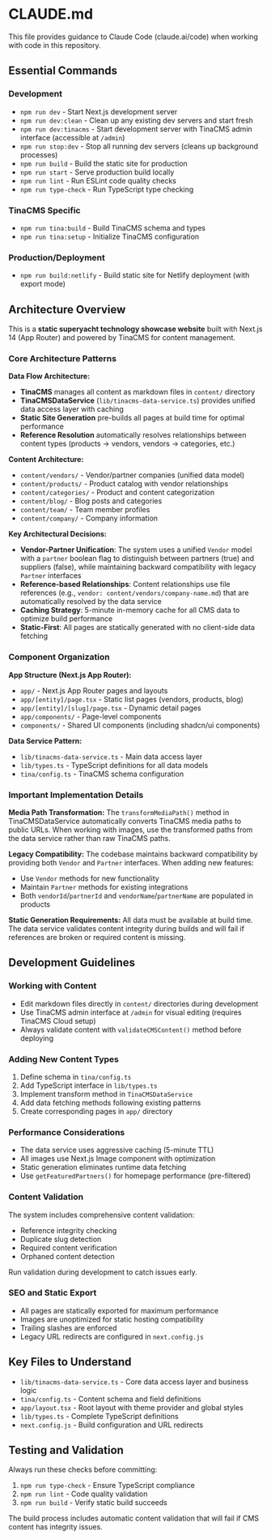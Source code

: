 # CLAUDE.md

This file provides guidance to Claude Code (claude.ai/code) when working with code in this repository.

## Essential Commands

### Development
- `npm run dev` - Start Next.js development server
- `npm run dev:clean` - Clean up any existing dev servers and start fresh
- `npm run dev:tinacms` - Start development server with TinaCMS admin interface (accessible at `/admin`)
- `npm run stop:dev` - Stop all running dev servers (cleans up background processes)
- `npm run build` - Build the static site for production
- `npm run start` - Serve production build locally
- `npm run lint` - Run ESLint code quality checks
- `npm run type-check` - Run TypeScript type checking

### TinaCMS Specific
- `npm run tina:build` - Build TinaCMS schema and types
- `npm run tina:setup` - Initialize TinaCMS configuration

### Production/Deployment
- `npm run build:netlify` - Build static site for Netlify deployment (with export mode)

## Architecture Overview

This is a **static superyacht technology showcase website** built with Next.js 14 (App Router) and powered by TinaCMS for content management.

### Core Architecture Patterns

**Data Flow Architecture:**
- **TinaCMS** manages all content as markdown files in `content/` directory
- **TinaCMSDataService** (`lib/tinacms-data-service.ts`) provides unified data access layer with caching
- **Static Site Generation** pre-builds all pages at build time for optimal performance
- **Reference Resolution** automatically resolves relationships between content types (products → vendors, vendors → categories, etc.)

**Content Architecture:**
- `content/vendors/` - Vendor/partner companies (unified data model)
- `content/products/` - Product catalog with vendor relationships
- `content/categories/` - Product and content categorization
- `content/blog/` - Blog posts and categories
- `content/team/` - Team member profiles
- `content/company/` - Company information

**Key Architectural Decisions:**
- **Vendor-Partner Unification**: The system uses a unified `Vendor` model with a `partner` boolean flag to distinguish between partners (true) and suppliers (false), while maintaining backward compatibility with legacy `Partner` interfaces
- **Reference-based Relationships**: Content relationships use file references (e.g., `vendor: content/vendors/company-name.md`) that are automatically resolved by the data service
- **Caching Strategy**: 5-minute in-memory cache for all CMS data to optimize build performance
- **Static-First**: All pages are statically generated with no client-side data fetching

### Component Organization

**App Structure (Next.js App Router):**
- `app/` - Next.js App Router pages and layouts
- `app/[entity]/page.tsx` - Static list pages (vendors, products, blog)
- `app/[entity]/[slug]/page.tsx` - Dynamic detail pages
- `app/components/` - Page-level components
- `components/` - Shared UI components (including shadcn/ui components)

**Data Service Pattern:**
- `lib/tinacms-data-service.ts` - Main data access layer
- `lib/types.ts` - TypeScript definitions for all data models
- `tina/config.ts` - TinaCMS schema configuration

### Important Implementation Details

**Media Path Transformation:**
The `transformMediaPath()` method in TinaCMSDataService automatically converts TinaCMS media paths to public URLs. When working with images, use the transformed paths from the data service rather than raw TinaCMS paths.

**Legacy Compatibility:**
The codebase maintains backward compatibility by providing both `Vendor` and `Partner` interfaces. When adding new features:
- Use `Vendor` methods for new functionality
- Maintain `Partner` methods for existing integrations
- Both `vendorId`/`partnerId` and `vendorName`/`partnerName` are populated in products

**Static Generation Requirements:**
All data must be available at build time. The data service validates content integrity during builds and will fail if references are broken or required content is missing.

## Development Guidelines

### Working with Content
- Edit markdown files directly in `content/` directories during development
- Use TinaCMS admin interface at `/admin` for visual editing (requires TinaCMS Cloud setup)
- Always validate content with `validateCMSContent()` method before deploying

### Adding New Content Types
1. Define schema in `tina/config.ts`
2. Add TypeScript interface in `lib/types.ts`
3. Implement transform method in `TinaCMSDataService`
4. Add data fetching methods following existing patterns
5. Create corresponding pages in `app/` directory

### Performance Considerations
- The data service uses aggressive caching (5-minute TTL)
- All images use Next.js Image component with optimization
- Static generation eliminates runtime data fetching
- Use `getFeaturedPartners()` for homepage performance (pre-filtered)

### Content Validation
The system includes comprehensive content validation:
- Reference integrity checking
- Duplicate slug detection
- Required content verification
- Orphaned content detection

Run validation during development to catch issues early.

### SEO and Static Export
- All pages are statically exported for maximum performance
- Images are unoptimized for static hosting compatibility
- Trailing slashes are enforced
- Legacy URL redirects are configured in `next.config.js`

## Key Files to Understand

- `lib/tinacms-data-service.ts` - Core data access layer and business logic
- `tina/config.ts` - Content schema and field definitions
- `app/layout.tsx` - Root layout with theme provider and global styles  
- `lib/types.ts` - Complete TypeScript definitions
- `next.config.js` - Build configuration and URL redirects

## Testing and Validation

Always run these checks before committing:
1. `npm run type-check` - Ensure TypeScript compliance
2. `npm run lint` - Code quality validation
3. `npm run build` - Verify static build succeeds

The build process includes automatic content validation that will fail if CMS content has integrity issues.